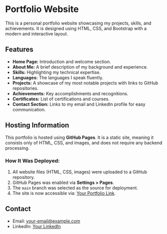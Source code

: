 # Portfolio Website

This is a personal portfolio website showcasing my projects, skills, and achievements. It is designed using HTML, CSS, and Bootstrap with a modern and interactive layout.

## Features
- **Home Page:** Introduction and welcome section.
- **About Me:** A brief description of my background and experience.
- **Skills:** Highlighting my technical expertise.
- **Languages:** The languages I speak fluently.
- **Projects:** A showcase of my most notable projects with links to GitHub repositories.
- **Achievements:** Key accomplishments and recognitions.
- **Certificates:** List of certifications and courses.
- **Contact Section:** Links to my email and LinkedIn profile for easy communication.

## Hosting Information
This portfolio is hosted using **GitHub Pages**. It is a static site, meaning it consists only of HTML, CSS, and images, and does not require any backend processing. 

### How It Was Deployed:
1. All website files (HTML, CSS, images) were uploaded to a GitHub repository.
2. GitHub Pages was enabled via **Settings > Pages**.
3. The `main` branch was selected as the source for deployment.
4. The site is now accessible via: [Your Portfolio Link](https://your-username.github.io/your-repo/).

## Contact
- Email: [your-email@example.com](mailto:diaa.kotb42@gmail.com)
- LinkedIn: [Your LinkedIn](www.linkedin.com/in/diaa-kotb-7145b3218)

